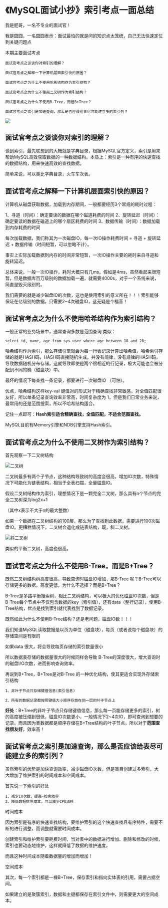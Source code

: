 # 《MySQL面试小抄》索引考点一面总结

我是肥哥，一名不专业的面试官！

我是囧囧，一名囧囧表示：面试最怕的就是问的知识点太笼统，自己无法快速定位到关键问题点

本期主要面试考点

```
面试官考点之谈谈你对索引的理解？
```

```
面试官考点之解释一下计算机层面索引快的原因？
```

```
面试官考点之为什么不使用哈希结构作为索引结构？
```

```
面试官考点之为什么不使用二叉树作为索引结构？
```

```
面试官考点之为什么不使用B-Tree，而是B+Tree？
```

```
面试官考点之索引是加速查询，那么是否应该给表尽可能建立多的索引列？
```



![](C:\Users\zhiyuan\Desktop\daily-notes\《MySQL面试小抄》索引考点一面总结\索引小抄.png)



## 面试官考点之谈谈你对索引的理解？

谈到索引，最先联想到的大概就是字典目录，根据MySQL官方定义，索引是用来帮助MySQL高效获取数据的一种数据结构。本质上：索引是一种有序的快速查找的数据结构，用来快速高效的查找数据。

简单来说，可以类比字典目录，火车车次表。

## 面试官考点之解释一下计算机层面索引快的原因？

计算机从磁盘获取数据，加载到内存期间，一般都要经历3个常规的耗时过程：

1、寻道（时间）：确定要读的数据在哪个磁道耗费的时间
2、旋转延迟（时间）：确定要读的数据在磁道上的哪个扇区耗费的时间
3、数据传输（时间）：数据加载到内存耗费的时间

每次加载数据，我们称其为一次磁盘IO，每一次IO操作耗费时间 = 寻道 + 旋转延迟 + 数据传输（时间短暂，可以忽略不计）。

事实上实际加载数据到内存的时间非常短暂，一次IO操作主要的耗时来自寻道和旋转延迟。

总体来说，一般一次IO操作，耗时大概只有几ms。假如是4ms，虽然看起来很短暂，但是数据库百万级别的数据加载一遍，就需要4000s，对于一个系统来说，简直是毁灭级别的。

我们需要的就是减少磁盘IO的次数，这也是使用索引的意义所在！！！索引能够保证在亿级别的数据，只需要2~4次磁盘IO，这无疑是个福音！

## 面试官考点之为什么不使用哈希结构作为索引结构？

一般正常的业务场景中，通常查询多数是范围查询 类似：

```mysql
select id, name, age from sys_user where age between 18 and 28;
```

哈希结构作为索引，那么存储引擎就会为每一行表记录计算出哈希值，哈希索引存储的就是HASH码，HASH码直接随机生成，并没有规律，没有规律的HASH码，导致数据随机分布存储，这就导致即使是两个很相近的行记录，极大可能也会被分配到不同的桶（磁盘块）中。

最坏的情况下每查找一条记录，都要进行一次磁盘IO （可怕）。

优点，哈希结构这样key-val 键值对的形式对于精确查找非常敏感，对全值匹配很友好，所以单条记录查询效率非常高，时间复杂度为 1，但是我们日常业务来说，最常用的还是范围搜索，所以不哈希结构适合。

记住一点即可：**Hash索引适合精确查找，全值匹配，不适合范围查找。**

MySQL目前有Memory引擎和NDB引擎支持Hash索引。



## 面试官考点之为什么不使用二叉树作为索引结构？

首先观察一下二叉树结构



![二叉树](C:\Users\zhiyuan\Desktop\daily-notes\《MySQL面试小抄》索引考点一面总结\二叉树.png)

二叉树最多有两个子节点，这种结构导致树的高度会很高，增加IO次数，特殊情况下可能化为链表结构，相当于全表扫描，全量磁盘IO。

假设二叉树结构作为索引，理想情况下是一颗完全二叉树，那么具有n个节点的完全二叉树深为log2x+1

（其中x表示不大于n的最大整数）

如果一个数据在二叉树结构的100层，那么为了查找到此数据，需要进行100次磁盘IO。更糟糕情况下，二叉树会退化成链表结构，既，斜二叉树。

![斜二叉树](C:\Users\zhiyuan\Desktop\daily-notes\《MySQL面试小抄》索引考点一面总结\斜二叉树.png)

类似的平衡二叉树，高度也很高。

## 面试官考点之为什么不使用B-Tree，而是B+Tree？

既然二叉树结构树高度很高，导致查询时磁盘IO增加，那B-Tree 呢？B-Tree可以存储更多的数据，高度更低，为什么不选择？而是B+Tree？

B-Tree是多路平衡搜索树，相比二叉树结构，可以极大的优化磁盘IO次数，但是B-Tree每个节点中不仅包含数据的key（索引值），还有data（整行记录），使用B-Tree结构，优点是找到索引就代表找到了数据记录。



既然如此为什么不使用B-Tree结构？还是老问题，磁盘IO数！！！

我们知道MySQL读取数据是以页为单位（磁盘块），每页（或者说每个磁盘块）的存储空间是有限的

如果data 很大，将会导致每页存储的索引数量很小

所以数据表存储的数据量很大的时候同样会导致 B-Tree的深度很大，增大查询时的磁盘I/O次数，进而影响查询效率。

再说到B+Tree，B+Tree是对B-Tree 的一种优化结构，使其更适合实现外存储索引结构

	1、非叶子节点只存储键值信息(索引信息)
	
	2、所有的数据记录都按照键值大小顺序存放在同一层的叶子节点上
**好处**：B+Tree的非叶子节点只存储键值信息，那么每一页能存储更多的索引，树的高度被压缩到很低，磁盘IO次数更小，一般情况下2~4次IO，即可查询到想要的记录。而且因为表数据都是顺序存储在B+Tree结构的叶子节点，所以对于**范围查找很友好**，效率高！

## 面试官考点之索引是加速查询，那么是否应该给表尽可能建立多的索引列？

虽然索引的优势是加快查询效率，减少磁盘IO次数，但是盲目创建过多索引，大大增加了维护索引的时间成本和空间成本。

首先说一下索引的好处

```
1、减少IO次数，提高-检索效率
2、降低数据排序成本，可以减少CPU消耗
```

时间成本

因为索引是有序的快速查找结构，要维护索引的这个快速查找且有序特性，需要不断的进行调整，而调整就需要时间成本。

创建索引和维护索引要耗费时间，当对表中的数据进行增加、删除和修改的时候，索引也要动态地维护，这样就降低了数据的维护速度。

而且这种时间成本随着数据量的增加而增加！

空间成本

其次，每一个索引都是一棵B+Tree，保存索引和指向实体表的引用，需要占据空间。

如果建立的是聚簇索引，数据和主键都保存在索引文件中，则需要更大的空间成本。























































